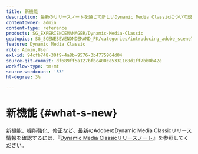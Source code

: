 ```yaml
---
title: 新機能
description: 最新のリリースノートを通じて新しいDynamic Media Classicについて説明します。
contentOwner: admin
content-type: reference
products: SG_EXPERIENCEMANAGER/Dynamic-Media-Classic
geptopics: SG_SCENESEVENONDEMAND_PK/categories/introducing_adobe_scene7
feature: Dynamic Media Classic
role: Admin,User
exl-id: 94cfb748-30f9-4a8b-9576-3b4775964d04
source-git-commit: df689ff5a127bfbc400ca5331168d1ff7bb0b42e
workflow-type: tm+mt
source-wordcount: '53'
ht-degree: 3%

---
```


# 新機能 {#what-s-new}

新機能、機能強化、修正など、最新のAdobeのDynamic Media Classicリリース情報を確認するには、『[Dynamic Media Classicリリースノート](https://experienceleague.adobe.com/docs/dynamic-media-developer-resources/release-notes/s7rn2017.html)』を参照してください。
